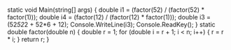 # 
static void Main(string[] args)
{
	double i1 = (factor(52) / (factor(52) * factor(1)));
        double i4 = (factor(12) / (factor(12) * factor(1)));
        double i3 = (52*52*2 + 52*6 + 12);
        Console.WriteLine(i3);
        Console.ReadKey();
}
static double factor(double n)
{
        double r = 1;
        for (double i = r + 1; i < n; i++)
        {
            r = r * i;
        }
        return r;
}
